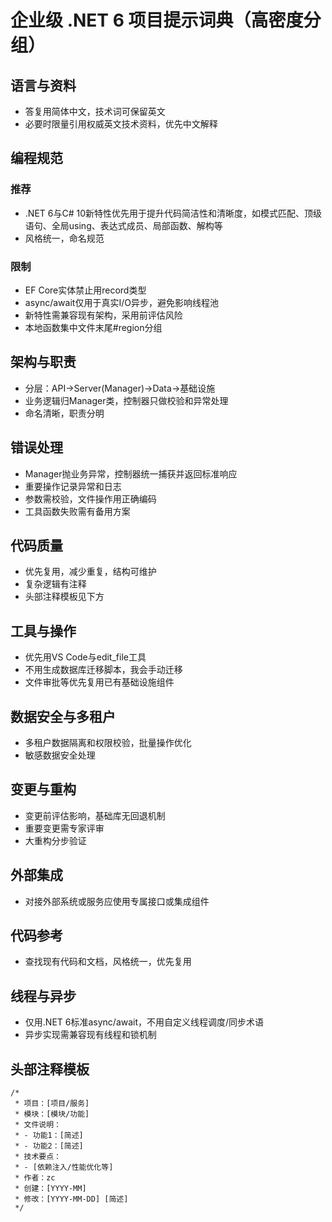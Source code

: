 ﻿# 企业级 .NET 6 项目提示词典（高密度分组）

## 语言与资料
- 答复用简体中文，技术词可保留英文
- 必要时限量引用权威英文技术资料，优先中文解释

## 编程规范

### 推荐
- .NET 6与C# 10新特性优先用于提升代码简洁性和清晰度，如模式匹配、顶级语句、全局using、表达式成员、局部函数、解构等
- 风格统一，命名规范

### 限制
- EF Core实体禁止用record类型
- async/await仅用于真实I/O异步，避免影响线程池
- 新特性需兼容现有架构，采用前评估风险
- 本地函数集中文件末尾#region分组

## 架构与职责
- 分层：API→Server(Manager)→Data→基础设施
- 业务逻辑归Manager类，控制器只做校验和异常处理
- 命名清晰，职责分明

## 错误处理
- Manager抛业务异常，控制器统一捕获并返回标准响应
- 重要操作记录异常和日志
- 参数需校验，文件操作用正确编码
- 工具函数失败需有备用方案

## 代码质量
- 优先复用，减少重复，结构可维护
- 复杂逻辑有注释
- 头部注释模板见下方

## 工具与操作
- 优先用VS Code与edit_file工具
- 不用生成数据库迁移脚本，我会手动迁移
- 文件审批等优先复用已有基础设施组件

## 数据安全与多租户
- 多租户数据隔离和权限校验，批量操作优化
- 敏感数据安全处理

## 变更与重构
- 变更前评估影响，基础库无回退机制
- 重要变更需专家评审
- 大重构分步验证

## 外部集成
- 对接外部系统或服务应使用专属接口或集成组件

## 代码参考
- 查找现有代码和文档，风格统一，优先复用

## 线程与异步
- 仅用.NET 6标准async/await，不用自定义线程调度/同步术语
- 异步实现需兼容现有线程和锁机制

## 头部注释模板

```
/*
 * 项目：[项目/服务]
 * 模块：[模块/功能]
 * 文件说明：
 * - 功能1：[简述]
 * - 功能2：[简述]
 * 技术要点：
 * - [依赖注入/性能优化等]
 * 作者：zc
 * 创建：[YYYY-MM]
 * 修改：[YYYY-MM-DD] [简述]
 */
```